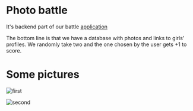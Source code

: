 # Photo battle
It's backend part of our battle [application](https://lyc3girls.netlify.app/)

The bottom line is that we have a database with photos and links to girls' profiles. We randomly take two and the one chosen by the user gets +1 to score.

# Some pictures

![first](https://res.cloudinary.com/summerproject/image/upload/v1599812350/gitHubREAD.me/%D0%B1%D0%B5%D0%B7%D0%BB%D0%B8%D1%86%D0%B0%D0%A1%D0%9A%D0%A0%D0%98%D0%9D_zha4ld.png)


![second](https://res.cloudinary.com/summerproject/image/upload/v1599812350/gitHubREAD.me/%D1%82%D0%B0%D0%B1%D0%BB%D0%B8%D1%86%D0%B0%D0%A1%D0%9A%D0%A0%D0%98%D0%9D_matgrg.png)

